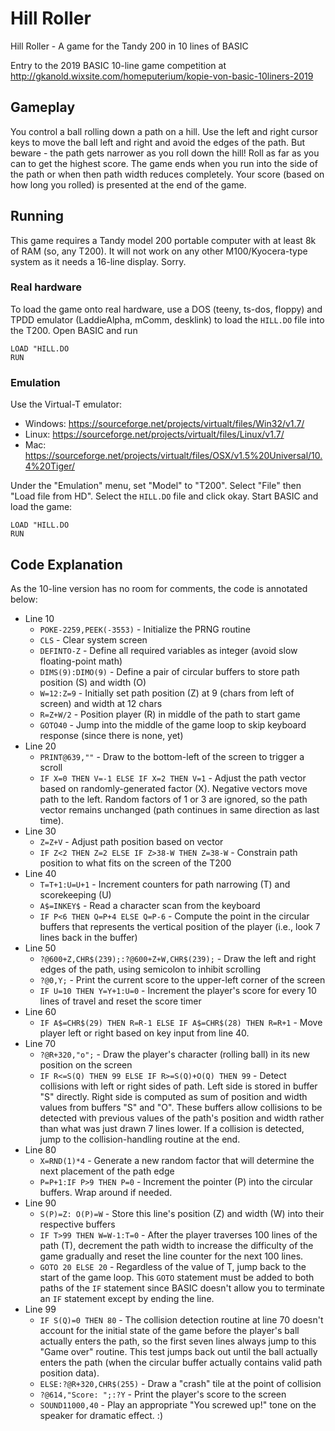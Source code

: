 # Hill Roller

Hill Roller - A game for the Tandy 200 in 10 lines of BASIC

Entry to the 2019 BASIC 10-line game competition at http://gkanold.wixsite.com/homeputerium/kopie-von-basic-10liners-2019

## Gameplay

You control a ball rolling down a path on a hill. Use the left and right cursor keys to move the ball left and right and avoid the edges of the path. But beware - the path gets narrower as you roll down the hill! Roll as far as you can to get the highest score. The game ends when you run into the side of the path or when then path width reduces completely. Your score (based on how long you rolled) is presented at the end of the game.

## Running

This game requires a Tandy model 200 portable computer with at least 8k of RAM (so, any T200). It will not work on any other M100/Kyocera-type system as it needs a 16-line display. Sorry.

### Real hardware

To load the game onto real hardware, use a DOS (teeny, ts-dos, floppy) and TPDD emulator (LaddieAlpha, mComm, desklink) to load the `HILL.DO` file into the T200. Open BASIC and run
```
LOAD "HILL.DO
RUN
```

### Emulation

Use the Virtual-T emulator:
 * Windows: https://sourceforge.net/projects/virtualt/files/Win32/v1.7/
 * Linux: https://sourceforge.net/projects/virtualt/files/Linux/v1.7/
 * Mac: https://sourceforge.net/projects/virtualt/files/OSX/v1.5%20Universal/10.4%20Tiger/
 
Under the "Emulation" menu, set "Model" to "T200". Select "File" then "Load file from HD". Select the `HILL.DO` file and click okay. Start BASIC and load the game:
```
LOAD "HILL.DO
RUN
```

## Code Explanation

As the 10-line version has no room for comments, the code is annotated below:

* Line 10
  * `POKE-2259,PEEK(-3553)` - Initialize the PRNG routine
  * `CLS` - Clear system screen
  * `DEFINTO-Z` - Define all required variables as integer (avoid slow floating-point math)
  * `DIMS(9):DIMO(9)` - Define a pair of circular buffers to store path position (S) and width (O)
  * `W=12:Z=9` - Initially set path position (Z) at 9 (chars from left of screen) and width at 12 chars
  * `R=Z+W/2` - Position player (R) in middle of the path to start game
  * `GOTO40` - Jump into the middle of the game loop to skip keyboard response (since there is none, yet)
* Line 20
  * `PRINT@639,""` - Draw to the bottom-left of the screen to trigger a scroll
  * `IF X=0 THEN V=-1 ELSE IF X=2 THEN V=1` - Adjust the path vector based on randomly-generated factor (X). Negative vectors move path to the left. Random factors of 1 or 3 are ignored, so the path vector remains unchanged (path continues in same direction as last time).
* Line 30
  * `Z=Z+V` - Adjust path position based on vector
  * `IF Z<2 THEN Z=2 ELSE IF Z>38-W THEN Z=38-W` - Constrain path position to what fits on the screen of the T200
* Line 40
  * `T=T+1:U=U+1` - Increment counters for path narrowing (T) and scorekeeping (U)
  * `A$=INKEY$` - Read a character scan from the keyboard
  * `IF P<6 THEN Q=P+4 ELSE Q=P-6` - Compute the point in the circular buffers that represents the vertical position of the player (i.e., look 7 lines back in the buffer)
* Line 50
  * `?@600+Z,CHR$(239);:?@600+Z+W,CHR$(239);` - Draw the left and right edges of the path, using semicolon to inhibit scrolling
  * `?@0,Y;` - Print the current score to the upper-left corner of the screen 
  * `IF U=10 THEN Y=Y+1:U=0` - Increment the player's score for every 10 lines of travel and reset the score timer
* Line 60
  * `IF A$=CHR$(29) THEN R=R-1 ELSE IF A$=CHR$(28) THEN R=R+1` - Move player left or right based on key input from line 40.
* Line 70
  * `?@R+320,"o";` - Draw the player's character (rolling ball) in its new position on the screen
  * `IF R<=S(Q) THEN 99 ELSE IF R>=S(Q)+O(Q) THEN 99` - Detect collisions with left or right sides of path. Left side is stored in buffer "S" directly. Right side is computed as sum of position and width values from buffers "S" and "O". These buffers allow collisions to be detected with previous values of the path's position and width rather than what was just drawn 7 lines lower. If a collision is detected, jump to the collision-handling routine at the end.
* Line 80
  * `X=RND(1)*4` - Generate a new random factor that will determine the next placement of the path edge
  * `P=P+1:IF P>9 THEN P=0` - Increment the pointer (P) into the circular buffers. Wrap around if needed.
* Line 90
  * `S(P)=Z: O(P)=W` - Store this line's position (Z) and width (W) into their respective buffers
  * `IF T>99 THEN W=W-1:T=0` - After the player traverses 100 lines of the path (T), decrement the path width to increase the difficulty of the game gradually and reset the line counter for the next 100 lines.
  * `GOTO 20 ELSE 20` - Regardless of the value of T, jump back to the start of the game loop. This `GOTO` statement must be added to both paths of the `IF` statement since BASIC doesn't allow you to terminate an `IF` statement except by ending the line.
* Line 99
  * `IF S(Q)=0 THEN 80` - The collision detection routine at line 70 doesn't account for the initial state of the game before the player's ball actually enters the path, so the first seven lines always jump to this "Game over" routine. This test jumps back out until the ball actually enters the path (when the circular buffer actually contains valid path position data).
  * `ELSE:?@R+320,CHR$(255)` - Draw a "crash" tile at the point of collision
  * `?@614,"Score: ";:?Y` - Print the player's score to the screen
  * `SOUND11000,40` - Play an appropriate "You screwed up!" tone on the speaker for dramatic effect. :)
  
